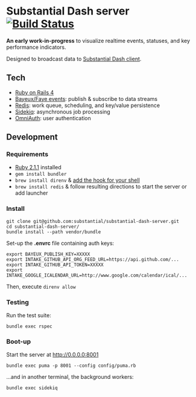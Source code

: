# Substantial Dash server [![Build Status](https://travis-ci.org/substantial/substantial-dash-server.png)](https://travis-ci.org/substantial/substantial-dash-server)

**An early work-in-progress** to visualize realtime events, statuses, and key performance indicators.

Designed to broadcast data to [Substantial Dash client](https://github.com/substantial/substantial-dash-client).

## Tech

* [Ruby on Rails 4](http://rubyonrails.org)
* [Bayeux/Faye events](http://faye.jcoglan.com): publish & subscribe to data streams
* [Redis](http://redis.io): work queue, scheduling, and key/value persistence
* [Sidekiq](http://mperham.github.com/sidekiq/): asynchronous job processing
* [OmniAuth](https://github.com/intridea/omniauth): user authentication

## Development

### Requirements

* [Ruby 2.1.1](https://www.ruby-lang.org/en/installation/) installed
* `gem install bundler`
* `brew install direnv` & [add the hook for your shell](http://direnv.net/)
* `brew install redis` & follow resulting directions to start the server or add launcher

### Install

    git clone git@github.com:substantial/substantial-dash-server.git
    cd substantial-dash-server/
    bundle install --path vendor/bundle

Set-up the **.envrc** file containing auth keys:

    export BAYEUX_PUBLISH_KEY=XXXXX
    export INTAKE_GITHUB_API_ORG_FEED_URL=https://api.github.com/...
    export INTAKE_GITHUB_API_TOKEN=XXXXX
    export INTAKE_GOOGLE_ICALENDAR_URL=http://www.google.com/calendar/ical/...

Then, execute `direnv allow`

### Testing

Run the test suite:

    bundle exec rspec

### Boot-up
    
Start the server at http://0.0.0.0:8001
    
    bundle exec puma -p 8001 --config config/puma.rb

...and in another terminal, the background workers:

    bundle exec sidekiq
